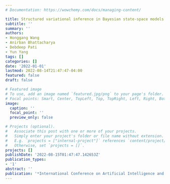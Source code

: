 ```yaml
---
# Documentation: https://wowchemy.com/docs/managing-content/

title: Structured variational inference in Bayesian state-space models
subtitle: ''
summary: ''
authors:
- Honggang Wang
- Anirban Bhattacharya
- Debdeep Pati
- Yun Yang
tags: []
categories: []
date: '2022-01-01'
lastmod: 2022-08-14T21:47:47-04:00
featured: false
draft: false

# Featured image
# To use, add an image named `featured.jpg/png` to your page's folder.
# Focal points: Smart, Center, TopLeft, Top, TopRight, Left, Right, BottomLeft, Bottom, BottomRight.
image:
  caption: ''
  focal_point: ''
  preview_only: false

# Projects (optional).
#   Associate this post with one or more of your projects.
#   Simply enter your project's folder or file name without extension.
#   E.g. `projects = ["internal-project"]` references `content/project/deep-learning/index.md`.
#   Otherwise, set `projects = []`.
projects: []
publishDate: '2022-08-15T01:47:47.142653Z'
publication_types:
- '1'
abstract: ''
publication: '*International Conference on Artificial Intelligence and Statistics*'
---
```

